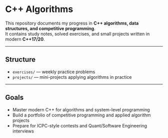 # C++ Algorithms

This repository documents my progress in **C++ algorithms, data structures, and competitive programming**.  
It contains study notes, solved exercises, and small projects written in modern **C++17/20**.

---

## Structure
- `exercises/` — weekly practice problems
- `projects/` — mini-projects applying algorithms in practice

---

## Goals
- Master modern C++ for algorithms and system-level programming
- Build a portfolio of competitive programming and applied algorithm projects
- Prepare for ICPC-style contests and Quant/Software Engineering interviews

